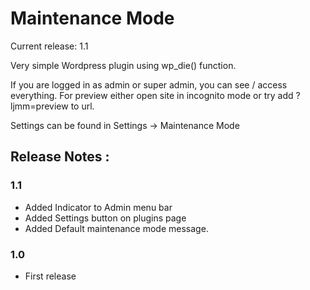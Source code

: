 Maintenance Mode
================
Current release: 1.1

Very simple Wordpress plugin using wp_die() function.

If you are logged in as admin or super admin, you can see / access everything. For preview either open site in incognito mode or try add ?ljmm=preview to url.

Settings can be found in Settings -> Maintenance Mode

## Release Notes :

### 1.1 
* Added Indicator to Admin menu bar
* Added Settings button on plugins page
* Added Default maintenance mode message.

### 1.0
* First release

